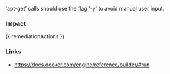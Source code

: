 
'apt-get' calls should use the flag '-y' to avoid manual user input.

### Impact
<!-- Add Impact here -->

<!-- DO NOT CHANGE -->
{{ remediationActions }}

### Links
- https://docs.docker.com/engine/reference/builder/#run


